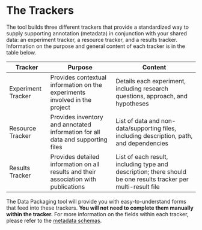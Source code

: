 # The Trackers

The tool builds three different trackers that provide a standardized way to supply supporting annotation (metadata) in conjunction with your shared data: an experiment tracker, a resource tracker, and a results tracker. Information on the purpose and general content of each tracker is in the table below.

| Tracker         | Purpose                           | Content                            |
| --------------- | --------------------------------- | ---------------------------------- |
| Experiment Tracker | Provides contextual information on the experiments involved in the project | Details each experiment, including research questions, approach, and hypotheses |
| Resource Tracker | Provides inventory and annotated information for all data and supporting files | List of data and non-data/supporting files, including description, path, and dependencies |
| Results Tracker | Provides detailed information on all results and their association with publications | List of each result, including type and description; there should be one results tracker per multi-result file |

The Data Packaging tool will provide you with easy-to-understand forms that feed into these trackers. **You will not need to complete them manually within the tracker.** For more information on the fields within each tracker, please refer to the [metadata schemas](../schemas/index.md).